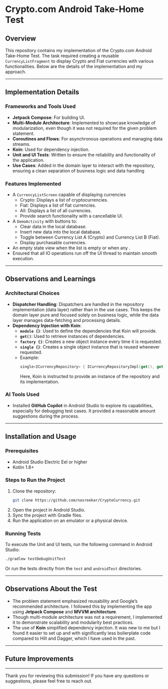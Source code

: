 # Crypto.com Android Take-Home Test

## Overview
This repository contains my implementation of the Crypto.com Android Take-Home Test. 
The task required creating a reusable `CurrencyListFragment` to display Crypto and Fiat currencies with various functionalities. 
Below are the details of the implementation and my approach.

---

## Implementation Details

### Frameworks and Tools Used
- **Jetpack Compose**: For building UI.
- **Multi-Module Architecture**: Implemented to showcase knowledge of modularization, even though it was not required for the given problem statement.
- **Coroutines and Flows**: For asynchronous operations and managing data streams.
- **Koin**: Used for dependency injection.
- **Unit and UI Tests**: Written to ensure the reliability and functionality of the application.
- **Use Cases**: Added in the domain layer to interact with the repository, ensuring a clean separation of business logic and data handling

### Features Implemented
- A `CurrencyListScreen` capable of displaying currencies
    - Crypto: Displays a list of cryptocurrencies.
    - Fiat: Displays a list of fiat currencies.
    - All: Displays a list of all currencies.
    - Provide search functionality with a cancellable UI.
- A `DemoActivity` with buttons to:
    - Clear data in the local database.
    - Insert new data into the local database.
    - Toggle between Currency List A (Crypto) and Currency List B (Fiat).
    - Display purchasable currencies.
- An empty state view when the list is empty or when any .
- Ensured that all IO operations run off the UI thread to maintain smooth execution.

---

## Observations and Learnings

### Architectural Choices
- **Dispatcher Handling**: Dispatchers are handled in the repository implementation (data layer) rather than in the use cases. This keeps the domain layer pure and focused solely on business logic, while the data layer manages data-fetching and processing details.
- **Dependency Injection with Koin**:
    - **`module {}`**: Used to define the dependencies that Koin will provide.
    - **`get()`**: Used to retrieve instances of dependencies.  
    - **`factory {}`**: Creates a new object instance every time it is requested.
    - **`single {}`**: Creates a single object instance that is reused whenever requested.
    - Example:
      ```kotlin
      single<ICurrencyRepository> { ICurrencyRepositoryImpl(get(), get()) }
      ```
      Here, Koin is instructed to provide an instance of the repository and its implementation.

### AI Tools Used
- Installed **GitHub Copilot** in Android Studio to explore its capabilities, especially for debugging test cases. It provided a reasonable amount suggestions during the process.

---

## Installation and Usage

### Prerequisites
- Android Studio Electric Eel or higher
- Kotlin 1.8+

### Steps to Run the Project
1. Clone the repository:
   ```bash
   git clone https://github.com/nasreekar/CryptoCurrency.git
   ```
2. Open the project in Android Studio.
3. Sync the project with Gradle files.
4. Run the application on an emulator or a physical device.

### Running Tests
To execute the Unit and UI tests, run the following command in Android Studio:
```bash
./gradlew testDebugUnitTest
```
Or run the tests directly from the `test` and `androidTest` directories.

---

## Observations About the Test
- The problem statement emphasized reusability and Google’s recommended architecture. I followed this by implementing the app using **Jetpack Compose** and **MVVM architecture**.
- Though multi-module architecture was not a requirement, I implemented it to demonstrate scalability and modularity best practices.
- The use of **Koin** simplified dependency injection. It was new to me but I found it easier to set up and with significantly less boilerplate code compared to Hilt and Dagger, which I have used in the past.

---

## Future Improvements

---

Thank you for reviewing this submission! If you have any questions or suggestions, please feel free to reach out.

